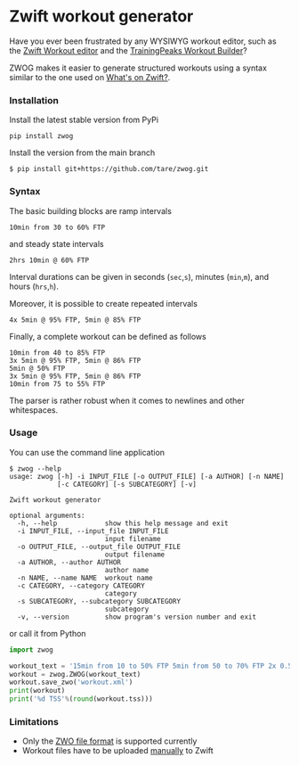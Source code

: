 # Zwift workout generator

Have you ever been frustrated by any WYSIWYG workout editor, such as the [Zwift Workout editor](https://zwift.com/news/12975-zwift-how-to-creating-a-custom-workout) and the [TrainingPeaks Workout Builder](https://help.trainingpeaks.com/hc/en-us/articles/235164967-Structured-Workout-Builder)?

ZWOG makes it easier to generate structured workouts using a syntax similar to the one used on [What's on Zwift?](https://whatsonzwift.com).

### Installation

Install the latest stable version from PyPi
```console
pip install zwog
```

Install the version from the main branch
```console
$ pip install git+https://github.com/tare/zwog.git
```

### Syntax

The basic building blocks are ramp intervals
```
10min from 30 to 60% FTP
```
and steady state intervals
```
2hrs 10min @ 60% FTP
```
Interval durations can be given in seconds (`sec`,`s`), minutes (`min`,`m`), and hours (`hrs`,`h`).

Moreover, it is possible to create repeated intervals
```
4x 5min @ 95% FTP, 5min @ 85% FTP
```

Finally, a complete workout can be defined as follows
```
10min from 40 to 85% FTP
3x 5min @ 95% FTP, 5min @ 86% FTP
5min @ 50% FTP
3x 5min @ 95% FTP, 5min @ 86% FTP
10min from 75 to 55% FTP
```

The parser is rather robust when it comes to newlines and other whitespaces.

### Usage

You can use the command line application
```console
$ zwog --help
usage: zwog [-h] -i INPUT_FILE [-o OUTPUT_FILE] [-a AUTHOR] [-n NAME]
            [-c CATEGORY] [-s SUBCATEGORY] [-v]

Zwift workout generator

optional arguments:
  -h, --help            show this help message and exit
  -i INPUT_FILE, --input_file INPUT_FILE
                        input filename
  -o OUTPUT_FILE, --output_file OUTPUT_FILE
                        output filename
  -a AUTHOR, --author AUTHOR
                        author name
  -n NAME, --name NAME  workout name
  -c CATEGORY, --category CATEGORY
                        category
  -s SUBCATEGORY, --subcategory SUBCATEGORY
                        subcategory
  -v, --version         show program's version number and exit
```
or call it from Python
```python
import zwog

workout_text = '15min from 10 to 50% FTP 5min from 50 to 70% FTP 2x 0.5hrs @ 100% FTP, 0.5hrs @ 50% FTP, 10min from 80 to 90% FTP 2min @ 50% FTP\n2min @ 50% FTP\n 10min @ 50% FTP, 10min @ 60% FTP 10min from 50 to 10% FTP'
workout = zwog.ZWOG(workout_text)
workout.save_zwo('workout.xml')
print(workout)
print('%d TSS'%(round(workout.tss)))
```


### Limitations

* Only the [ZWO file format](https://github.com/h4l/zwift-workout-file-reference/blob/master/zwift_workout_file_tag_reference.md) is supported currently
* Workout files have to be uploaded [manually](https://zwiftinsider.com/load-custom-workouts/) to Zwift
